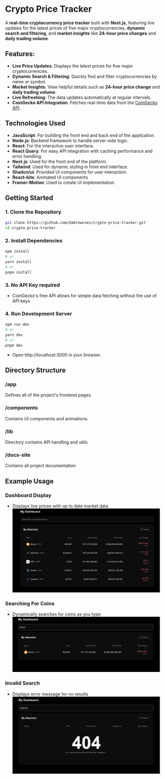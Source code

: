 # Crypto Price Tracker

A **real-time cryptocurrency price tracker** built with **Next.js**, featuring live updates for the latest prices of five major cryptocurrencies, **dynamic search and filtering**, and **market insights** like **24-hour price changes** and **daily trading volume**.

## Features:
- **Live Price Updates**: Displays the latest prices for five major cryptocurrencies.
- **Dynamic Search & Filtering**: Quickly find and filter cryptocurrencies by name or symbol.
- **Market Insights**: View helpful details such as **24-hour price change** and **daily trading volume**.
- **Live Refreshing**: The data updates automatically at regular intervals.
-  **CoinGecko API Integration**: Fetches real-time data from the [CoinGecko API](https://www.coingecko.com/en/api).

## Technologies Used
- **JavaScript**: For building the front end and back end of the application.
- **Node.js**: Backend framework to handle server-side logic.
- **React**: For the interactive user interface.
- **React Query**: For easy API integration with caching performance and error handling.
- **Next.js**: Used for the front end of the platform.
- **Tailwind**: Used for dynamic styling in front end interface.
- **Shadcn/ui**: Provided UI components for user interaction.
- **React-bits**: Animated UI components
- **Framer-Motion**: Used to create UI implementation.

## Getting Started

### 1. Clone the Repository
```bash
git clone https://github.com/dabrownies/crypto-price-tracker.git
cd crypto-price-tracker
```
### 2. Install Dependencies
```bash
npm install
# or
yarn install
# or
pnpm install
```

### 3. No API Key required
- CoinGecko's free API allows for simple data fetching without the use of API keys

### 4. Run Development Server
```bash
npm run dev
# or
yarn dev
# or
pnpm dev
```
- Open http://localhost:3000 in your browser.


## Directory Structure
### /app
Defines all of the project's frontend pages.
### /components
Contains UI components and animations.
### /lib
Directory contains API handling and utils.
### /docs-site
Contains all project documentation


## Example Usage

### Dashboard Display
- Displays live prices with up to date market data
![Dashboard Screenshot](./public/images/dashboard.png)

### Searching For Coins
- Dynamically searches for coins as you type
![Search Screenshot](./public/images/search.png)

### Invalid Search
- Displays error message for no results
![Failed Screenshot](./public/images/failed.png)







